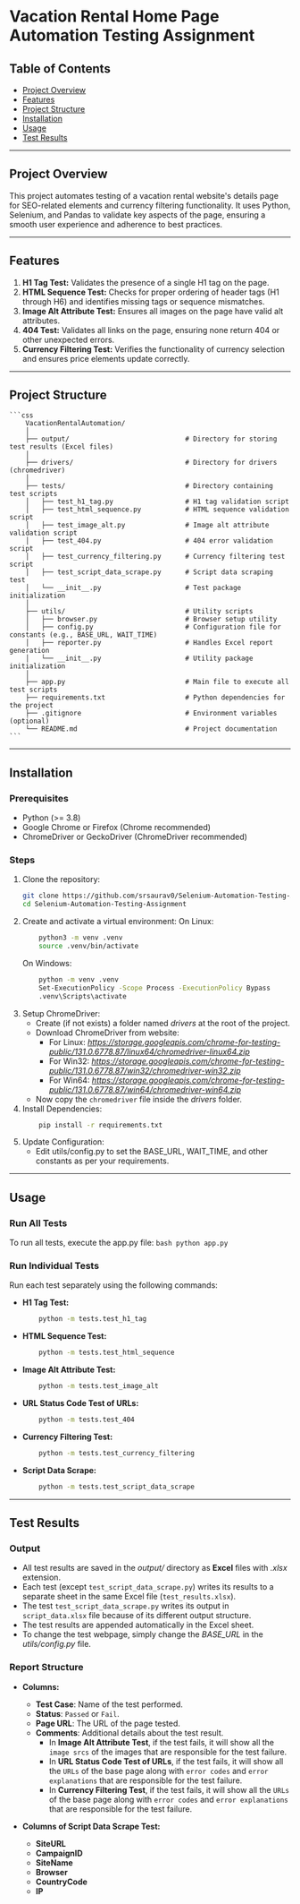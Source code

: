 #   Vacation Rental Home Page Automation Testing Assignment

##  Table of Contents
-   [Project Overview](#project-overview)
-   [Features](#features)
-   [Project Structure](#project-structure)
-   [Installation](#installation)
-   [Usage](#usage)
-   [Test Results](#test-results)


---


##  Project Overview

This project automates testing of a vacation rental website's details page for SEO-related elements and currency filtering functionality. It uses Python, Selenium, and Pandas to validate key aspects of the page, ensuring a smooth user experience and adherence to best practices.


---


##  Features

1.  **H1 Tag Test:** Validates the presence of a single H1 tag on the page.
2.  **HTML Sequence Test:** Checks for proper ordering of header tags (H1 through H6) and identifies missing tags or sequence mismatches.
3.  **Image Alt Attribute Test:** Ensures all images on the page have valid alt attributes.
4.  **404 Test:** Validates all links on the page, ensuring none return 404 or other unexpected errors.
5.  **Currency Filtering Test:** Verifies the functionality of currency selection and ensures price elements update correctly.


---


## Project Structure

    ```css
        VacationRentalAutomation/
        │
        ├── output/                             # Directory for storing test results (Excel files)
        │
        ├── drivers/                            # Directory for drivers (chromedriver)
        │
        ├── tests/                              # Directory containing test scripts
        │   ├── test_h1_tag.py                  # H1 tag validation script
        │   ├── test_html_sequence.py           # HTML sequence validation script
        │   ├── test_image_alt.py               # Image alt attribute validation script
        │   ├── test_404.py                     # 404 error validation script
        │   ├── test_currency_filtering.py      # Currency filtering test script
        │   ├── test_script_data_scrape.py      # Script data scraping test
        │   └── __init__.py                     # Test package initialization
        │
        ├── utils/                              # Utility scripts
        │   ├── browser.py                      # Browser setup utility
        │   ├── config.py                       # Configuration file for constants (e.g., BASE_URL, WAIT_TIME)
        │   ├── reporter.py                     # Handles Excel report generation
        │   └── __init__.py                     # Utility package initialization
        │
        ├── app.py                              # Main file to execute all test scripts
        ├── requirements.txt                    # Python dependencies for the project
        ├── .gitignore                          # Environment variables (optional)
        └── README.md                           # Project documentation
    ```


---


## Installation

### Prerequisites

-   Python (>= 3.8)
-   Google Chrome or Firefox (Chrome recommended)
-   ChromeDriver or GeckoDriver (ChromeDriver recommended)

### Steps

1.  Clone the repository:
    ```bash
    git clone https://github.com/srsaurav0/Selenium-Automation-Testing-Assignment.git
    cd Selenium-Automation-Testing-Assignment
    ```
2.  Create and activate a virtual environment:
    On Linux:
    ```bash
        python3 -m venv .venv
        source .venv/bin/activate
    ```
    On Windows:
    ```bash
        python -m venv .venv
        Set-ExecutionPolicy -Scope Process -ExecutionPolicy Bypass
        .venv\Scripts\activate
    ```
3.  Setup ChromeDriver:
    -   Create (if not exists) a folder named *drivers* at the root of the project.
    -   Download ChromeDriver from website:
        -   For Linux: *https://storage.googleapis.com/chrome-for-testing-public/131.0.6778.87/linux64/chromedriver-linux64.zip*
        -   For Win32: *https://storage.googleapis.com/chrome-for-testing-public/131.0.6778.87/win32/chromedriver-win32.zip*
        -   For Win64: *https://storage.googleapis.com/chrome-for-testing-public/131.0.6778.87/win64/chromedriver-win64.zip*
    -   Now copy the `chromedriver` file inside the *drivers* folder.
4.  Install Dependencies:
    ```bash
        pip install -r requirements.txt
    ```
5.  Update Configuration:
    -   Edit utils/config.py to set the BASE_URL, WAIT_TIME, and other constants as per your requirements.


---


## Usage

### Run All Tests

To run all tests, execute the app.py file:
    ```bash
        python app.py
    ```

### Run Individual Tests

Run each test separately using the following commands:
-   **H1 Tag Test:**
    ```bash
        python -m tests.test_h1_tag
    ```
-   **HTML Sequence Test:**
    ```bash
        python -m tests.test_html_sequence
    ```
-   **Image Alt Attribute Test:**
    ```bash
        python -m tests.test_image_alt
    ```
-   **URL Status Code Test of URLs:**
    ```bash
        python -m tests.test_404
    ```
-   **Currency Filtering Test:**
    ```bash
        python -m tests.test_currency_filtering
    ```
-   **Script Data Scrape:**
    ```bash
        python -m tests.test_script_data_scrape
    ```


---


##  Test Results

### Output

-   All test results are saved in the *output/* directory as **Excel** files with *.xlsx* extension.
-   Each test (except `test_script_data_scrape.py`) writes its results to a separate sheet in the same Excel file (`test_results.xlsx`).
-   The test `test_script_data_scrape.py` writes its output in `script_data.xlsx` file because of its different output structure.
-   The test results are appended automatically in the Excel sheet.
-   To change the test webpage, simply change the *BASE_URL* in the *utils/config.py* file.

### Report Structure

-   **Columns:**
    -   **Test Case**: Name of the test performed.
    -   **Status**: `Passed` or `Fail`.
    -   **Page URL**: The URL of the page tested.
    -   **Comments**: Additional details about the test result.
        -   In **Image Alt Attribute Test**, if the test fails, it will show all the `image srcs` of the images that are responsible for the test failure.
        -   In **URL Status Code Test of URLs**, if the test fails, it will show all the `URLs` of the base page along with `error codes` and `error explanations` that are responsible for the test failure.
        -   In **Currency Filtering Test**, if the test fails, it will show all the `URLs` of the base page along with `error codes` and `error explanations` that are responsible for the test failure.

-   **Columns of Script Data Scrape Test:**
    -   **SiteURL**
    -   **CampaignID**
    -   **SiteName**
    -   **Browser**
    -   **CountryCode**
    -   **IP**